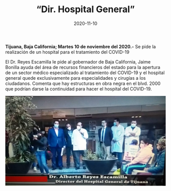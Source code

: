 ﻿---
layout: blog
title:  “Dir. Hospital General”
date:   2020-11-10  
categories: tijuana
permalink: /:categories/:title:output_ext
image: /img/cnr/director-hospital-general-de-tijuana.jpg
autor: 
---


**Tijuana, Baja California;  Martes 10 de noviembre del 2020.-** Se pide la realización de un hospital para el tratamiento del COVID-19


El Dr. Reyes Escamilla le pide al gobernador de Baja California, Jaime Bonilla ayuda del área de recursos financieros del estado para la apertura de un sector médico especializado al tratamiento del COVID-19 y el hospital general quede exclusivamente para especialidades y cirugías a los ciudadanos. Comenta que hay estructuras en obra negra en el blvd. 2000 que podrían darse la continuidad para hacer el hospital del COVID-19.

<div id="carouselExampleSlidesOnly" class="carousel slide" data-ride="carousel">
  <div class="carousel-inner">
    <div class="carousel-item active">
       <img class="d-block w-100" src="/img/cnr/director-hospital-general-de-tijuana.jpg" loading="lazy"  alt="Director Hospital General de Tijuana">
    </div>
  </div>
</div>